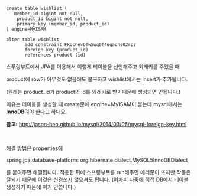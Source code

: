  

```
create table wishlist (
   member_id bigint not null,
    product_id bigint not null,
    primary key (member_id, product_id)
) engine=MyISAM

alter table wishlist 
       add constraint FKqchevbfw5wq0f4uqacns02rp7 
       foreign key (product_id) 
       references product (id)
```

스푸링부트에서 JPA를 이용해서 이렇게 테이블을 선언해주고 외래키를 주었을 때

product에 row가 아무것도 없음에도 불구하고 wishlist에서는 insert가 추가됩니다. 

(원래는 product_id가 product의 id를 외래키로 받기때문에 생성되면 안됩니다.)



이유는 테이블을 생성할 때 create문에 engine=MyISAM이 붙는데 mysql에서는 **InnoDB**여야 한다고 하내요. 

**참고:** http://jason-heo.github.io/mysql/2014/03/05/mysql-foreign-key.html

​       

해결 방법은 properties에 

spring.jpa.database-platform: org.hibernate.dialect.MySQL5InnoDBDialect 

를 붙여주면 해결됩니다. 적용한 뒤에 스프링부트를 run해주면 에러문이 뜨지만 작동은 잘되기 때문에 이것은 신경쓰지 않으셔도 됩니다. (어차피 나중에 직접 DB에서 테이블 생성하기 때문에 이거 안씁니다.)
